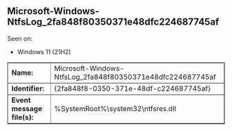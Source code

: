 ## Microsoft-Windows-NtfsLog_2fa848f80350371e48dfc224687745af

Seen on:
* Windows 11 (21H2)

<table border="1" class="docutils">
  <tbody>
    <tr>
      <td><b>Name:</b></td>
      <td>Microsoft-Windows-NtfsLog_2fa848f80350371e48dfc224687745af</td>
    </tr>
    <tr>
      <td><b>Identifier:</b></td>
      <td>{2fa848f8-0350-371e-48df-c224687745af}</td>
    </tr>
    <tr>
      <td><b>Event message file(s):</b></td>
      <td>%SystemRoot%\system32\ntfsres.dll</td>
    </tr>
  </tbody>
</table>

&nbsp;

